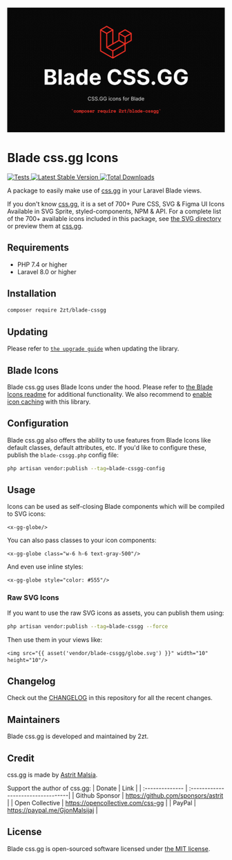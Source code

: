 <p align="center">
    <img src="https://github.com/2zt/blade-cssgg/blob/main/socialcard-blade-cssgg.jpg" width="1280" title="Social Card Blade UI Kit">
</p>

# Blade css.gg Icons

<a href="https://github.com/2zt/blade-cssgg/actions?query=workflow%3ATests">
    <img src="https://github.com/blade-ui-kit/blade-cssgg/workflows/Tests/badge.svg" alt="Tests">
</a>
<a href="https://packagist.org/packages/2zt/blade-cssgg">
    <img src="https://img.shields.io/packagist/v/2zt/blade-cssgg" alt="Latest Stable Version">
</a>
<a href="https://packagist.org/packages/2zt/blade-cssgg">
    <img src="https://img.shields.io/packagist/dt/2zt/blade-cssgg" alt="Total Downloads">
</a>

A package to easily make use of [css.gg](https://github.com/astrit/css.gg) in your Laravel Blade views.

If you don't know [css.gg](https://github.com/astrit/css.gg), it is a set of 700+ Pure CSS, SVG & Figma UI Icons Available in SVG Sprite, styled-components, NPM & API.
For a complete list of the 700+ available icons included in this package, see [the SVG directory](resources/svg) or preview them at [css.gg](https://css.gg).

## Requirements

- PHP 7.4 or higher
- Laravel 8.0 or higher

## Installation

```bash
composer require 2zt/blade-cssgg
```

## Updating

Please refer to [`the upgrade guide`](UPGRADE.md) when updating the library.

## Blade Icons

Blade css.gg uses Blade Icons under the hood. Please refer to [the Blade Icons readme](https://github.com/blade-ui-kit/blade-icons) for additional functionality. We also recommend to [enable icon caching](https://github.com/blade-ui-kit/blade-icons#caching) with this library.

## Configuration

Blade css.gg also offers the ability to use features from Blade Icons like default classes, default attributes, etc. If you'd like to configure these, publish the `blade-cssgg.php` config file:

```bash
php artisan vendor:publish --tag=blade-cssgg-config
```

## Usage

Icons can be used as self-closing Blade components which will be compiled to SVG icons:

```blade
<x-gg-globe/>
```

You can also pass classes to your icon components:

```blade
<x-gg-globe class="w-6 h-6 text-gray-500"/>
```

And even use inline styles:

```blade
<x-gg-globe style="color: #555"/>
```

### Raw SVG Icons

If you want to use the raw SVG icons as assets, you can publish them using:

```bash
php artisan vendor:publish --tag=blade-cssgg --force
```

Then use them in your views like:

```blade
<img src="{{ asset('vendor/blade-cssgg/globe.svg') }}" width="10" height="10"/>
```

## Changelog

Check out the [CHANGELOG](CHANGELOG.md) in this repository for all the recent changes.

## Maintainers

Blade css.gg is developed and maintained by 2zt.

## Credit

css.gg is made by [Astrit Malsia](https://github.com/astrit/css.gg).

Support the author of css.gg:
| Donate          | Link                               |
| :-------------- | :----------------------------------|
| Github Sponsor  | https://github.com/sponsors/astrit |
| Open Collective | https://opencollective.com/css-gg  |
| PayPal          | https://paypal.me/GjonMalsijaj     |

## License

Blade css.gg is open-sourced software licensed under [the MIT license](LICENSE.md).
